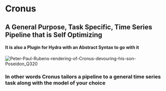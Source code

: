 # Cronus
## A General Purpose, Task Specific, Time Series Pipeline that is Self Optimizing
#### It is also a Plugin for Hydra with an Abstract Syntax to go with it

![Peter-Paul-Rubens-rendering-of-Cronus-devouring-his-son-Poseidon_Q320](https://user-images.githubusercontent.com/107733608/174720950-ebf47641-4aec-4531-ac18-6b0ff1b0db60.jpg)

### In other words Cronus tailors a pipeline to a general time series task along with the model of your choice
